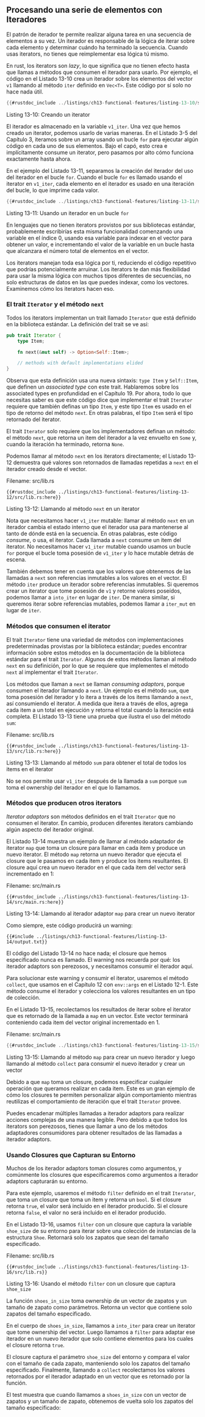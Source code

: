 ## Procesando una serie de elementos con Iteradores

El patrón de iterador te permite realizar alguna tarea en una secuencia de
elementos a su vez. Un iterador es responsable de la lógica de iterar sobre
cada elemento y determinar cuándo ha terminado la secuencia. Cuando usas
iterators, no tienes que reimplementar esa lógica tú mismo.

En rust, los iterators son *lazy*, lo que significa que no tienen efecto hasta
que llamas a métodos que consumen el iterador para usarlo. Por ejemplo, el
código en el Listado 13-10 crea un iterador sobre los elementos del vector `v1`
llamando al método `iter` definido en `Vec<T>`. Este código por sí solo no hace
nada útil.

```rust
{{#rustdoc_include ../listings/ch13-functional-features/listing-13-10/src/main.rs:here}}
```

<span class="caption">Listing 13-10: Creando un iterator</span>

El iterador es almacenado en la variable `v1_iter`. Una vez que hemos creado un
iterator, podemos usarlo de varias maneras. En el Listado 3-5 del Capítulo 3,
iteramos sobre un array usando un bucle `for` para ejecutar algún código en cada
uno de sus elementos. Bajo el capó, esto crea e implícitamente consume un
iterator, pero pasamos por alto cómo funciona exactamente hasta ahora.

En el ejemplo del Listado 13-11, separamos la creación del iterador del uso del
iterador en el bucle `for`. Cuando el bucle `for` es llamado usando el iterator
en `v1_iter`, cada elemento en el iterador es usado en una iteración del bucle,
lo que imprime cada valor.

```rust
{{#rustdoc_include ../listings/ch13-functional-features/listing-13-11/src/main.rs:here}}
```

<span class="caption">Listing 13-11: Usando un iterador en un bucle `for`</span>

En lenguajes que no tienen iterators provistos por sus bibliotecas estándar,
probablemente escribirías esta misma funcionalidad comenzando una variable en
el índice 0, usando esa variable para indexar en el vector para obtener un
valor, e incrementando el valor de la variable en un bucle hasta que alcanzara
el número total de elementos en el vector.

Los iterators manejan toda esa lógica por ti, reduciendo el código repetitivo
que podrías potencialmente arruinar. Los iterators te dan más flexibilidad para
usar la misma lógica con muchos tipos diferentes de secuencias, no solo
estructuras de datos en las que puedes indexar, como los vectores. Examinemos
cómo los iterators hacen eso.

### El trait `Iterator` y el método `next`

Todos los iterators implementan un trait llamado `Iterator` que está definido
en la biblioteca estándar. La definición del trait se ve así:

```rust
pub trait Iterator {
    type Item;

    fn next(&mut self) -> Option<Self::Item>;

    // methods with default implementations elided
}
```

Observa que esta definición usa una nueva sintaxis: `type Item` y
`Self::Item`, que definen un *associated type* con este trait. Hablaremos sobre
los associated types en profundidad en el Capítulo 19. Por ahora, todo lo que
necesitas saber es que este código dice que implementar el trait `Iterator`
requiere que también definas un tipo `Item`, y este tipo `Item` es usado en el
tipo de retorno del método `next`. En otras palabras, el tipo `Item` será el
tipo retornado del iterator.

El trait `Iterator` solo requiere que los implementadores definan un método:
el método `next`, que retorna un item del iterador a la vez envuelto en `Some`
y, cuando la iteración ha terminado, retorna `None`.

Podemos llamar al método `next` en los iterators directamente; el Listado 13-12
demuestra qué valores son retornados de llamadas repetidas a `next` en el
iterador creado desde el vector.

<span class="filename">Filename: src/lib.rs</span>

```rust,noplayground
{{#rustdoc_include ../listings/ch13-functional-features/listing-13-12/src/lib.rs:here}}
```

<span class="caption">Listing 13-12: Llamando al método `next` en un
iterator</span>

Nota que necesitamos hacer `v1_iter` mutable: llamar al método `next` en un
iterador cambia el estado interno que el iterador usa para mantenerse al tanto
de dónde está en la secuencia. En otras palabras, este código *consume*, o usa,
el iterator. Cada llamada a `next` consume un item del iterator. No necesitamos
hacer `v1_iter` mutable cuando usamos un bucle `for` porque el bucle toma
posesión de `v1_iter` y lo hace mutable detrás de escena.

También debemos tener en cuenta que los valores que obtenemos de las llamadas a
`next` son referencias inmutables a los valores en el vector. El método `iter`
produce un iterador sobre referencias inmutables. Si queremos crear un iterator
que tome posesión de `v1` y retorne valores poseídos, podemos llamar a
`into_iter` en lugar de `iter`. De manera similar, si queremos iterar sobre
referencias mutables, podemos llamar a `iter_mut` en lugar de `iter`.

### Métodos que consumen el iterator

El trait `Iterator` tiene una variedad de métodos con implementaciones
predeterminadas provistas por la biblioteca estándar; puedes encontrar
información sobre estos métodos en la documentación de la biblioteca estándar
para el trait `Iterator`. Algunos de estos métodos llaman al método `next` en su
definición, por lo que se requiere que implementes el método `next` al
implementar el trait `Iterator`.

Los métodos que llaman a `next` se llaman *consuming adaptors*, porque
consumen el iterador llamando a `next`. Un ejemplo es el método `sum`, que
toma posesión del iterador y lo itera a través de los items llamando a `next`,
así consumiendo el iterator. A medida que itera a través de ellos, agrega cada
item a un total en ejecución y retorna el total cuando la iteración está
completa. El Listado 13-13 tiene una prueba que ilustra el uso del método `sum`:

<span class="filename">Filename: src/lib.rs</span>

```rust,noplayground
{{#rustdoc_include ../listings/ch13-functional-features/listing-13-13/src/lib.rs:here}}
```

<span class="caption">Listing 13-13: Llamando al método `sum` para obtener el 
total de todos los items en el iterator</span>

No se nos permite usar `v1_iter` después de la llamada a `sum` porque `sum`
toma el ownership del iterador en el que lo llamamos.

### Métodos que producen otros iterators

*Iterator adaptors* son métodos definidos en el trait `Iterator` que no
consumen el iterator. En cambio, producen diferentes iterators cambiando algún
aspecto del iterador original.

El Listado 13-14 muestra un ejemplo de llamar al método adaptador de iterator
`map` que toma un closure para llamar en cada item y produce un nuevo iterator.
El método `map` retorna un nuevo iterador que ejecuta el closure que le
pasamos en cada item y produce los items resultantes. El closure aquí crea un
nuevo iterador en el que cada item del vector será incrementado en 1:

<span class="filename">Filename: src/main.rs</span>

```rust,not_desired_behavior
{{#rustdoc_include ../listings/ch13-functional-features/listing-13-14/src/main.rs:here}}
```

<span class="caption">Listing 13-14: Llamando al iterador adaptor `map` para
crear un nuevo iterator</span>

Como siempre, este código producirá un warning:

```console
{{#include ../listings/ch13-functional-features/listing-13-14/output.txt}}
```

El código del Listado 13-14 no hace nada; el closure que hemos especificado
nunca es llamado. El warning nos recuerda por qué: los iterador adaptors son
perezosos, y necesitamos consumir el iterador aquí.

Para solucionar este warning y consumir el iterator, usaremos el método
`collect`, que usamos en el Capítulo 12 con `env::args` en el Listado 12-1. Este
método consume el iterador y colecciona los valores resultantes en un tipo de
colección.

En el Listado 13-15, recolectamos los resultados de iterar sobre el iterator
que es retornado de la llamada a `map` en un vector. Este vector terminará
conteniendo cada item del vector original incrementado en 1.

<span class="filename">Filename: src/main.rs</span>

```rust
{{#rustdoc_include ../listings/ch13-functional-features/listing-13-15/src/main.rs:here}}
```

<span class="caption">Listing 13-15: Llamando al método `map` para crear un 
nuevo iterador y luego llamando al método `collect` para consumir el nuevo 
iterador y crear un vector</span>

Debido a que `map` toma un closure, podemos especificar cualquier operación que
queramos realizar en cada item. Este es un gran ejemplo de cómo los closures te
permiten personalizar algún comportamiento mientras reutilizas el comportamiento
de iteración que el trait `Iterator` provee.

Puedes encadenar múltiples llamadas a iterador adaptors para realizar acciones
complejas de una manera legible. Pero debido a que todos los iterators son
perezosos, tienes que llamar a uno de los métodos adaptadores consumidores para
obtener resultados de las llamadas a iterador adaptors.

### Usando Closures que Capturan su Entorno

Muchos de los iterador adaptors toman closures como argumentos, y comúnmente los
closures que especificaremos como argumentos a iterador adaptors capturarán su
entorno.

Para este ejemplo, usaremos el método `filter` definido en el trait `Iterator`,
que toma un closure que toma un item y retorna un `bool`. Si el closure retorna
`true`, el valor será incluido en el iterador producido. Si el closure retorna
`false`, el valor no será incluido en el iterador producido.

En el Listado 13-16, usamos `filter` con un closure que captura la variable
`shoe_size` de su entorno para iterar sobre una colección de instancias de la
estructura `Shoe`. Retornará solo los zapatos que sean del tamaño especificado.

<span class="filename">Filename: src/lib.rs</span>

```rust,noplayground
{{#rustdoc_include ../listings/ch13-functional-features/listing-13-16/src/lib.rs}}
```

<span class="caption">Listing 13-16: Usando el método `filter` con un closure
que captura `shoe_size`</span>

La función `shoes_in_size` toma ownership de un vector de zapatos y un tamaño de
zapato como parámetros. Retorna un vector que contiene solo zapatos del tamaño
especificado.

En el cuerpo de `shoes_in_size`, llamamos a `into_iter` para crear un iterator
que tome ownership del vector. Luego llamamos a `filter` para adaptar ese
iterador en un nuevo iterador que solo contiene elementos para los cuales el
closure retorna `true`.

El closure captura el parámetro `shoe_size` del entorno y compara el valor con
el tamaño de cada zapato, manteniendo solo los zapatos del tamaño especificado.
Finalmente, llamando a `collect` recolectamos los valores retornados por el
iterador adaptado en un vector que es retornado por la función.

El test muestra que cuando llamamos a `shoes_in_size` con un vector de zapatos
y un tamaño de zapato, obtenemos de vuelta solo los zapatos del tamaño
especificado:

